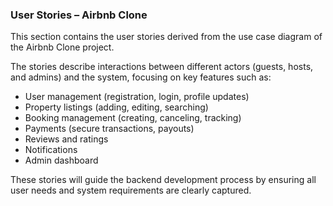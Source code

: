 ### User Stories – Airbnb Clone

This section contains the user stories derived from the use case diagram of the Airbnb Clone project.  

The stories describe interactions between different actors (guests, hosts, and admins) and the system, focusing on key features such as:  
- User management (registration, login, profile updates)  
- Property listings (adding, editing, searching)  
- Booking management (creating, canceling, tracking)  
- Payments (secure transactions, payouts)  
- Reviews and ratings  
- Notifications  
- Admin dashboard  

These stories will guide the backend development process by ensuring all user needs and system requirements are clearly captured.
